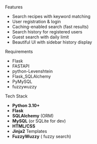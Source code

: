 Features

- Search  recipes with keyword matching
-  User registration & login
-  Caching-enabled search (fast results)
-  Search history for registered users
-  Guest search with daily limit
-  Beautiful UI with sidebar history display

Requirements
- Flask
- FASTAPI
- python-Levenshtein
- Flask_SQLAlchemy
- PyMySQL
- fuzzywuzzy



Tech Stack

- **Python 3.10+**
- **Flask**
- **SQLAlchemy** (ORM)
- **MySQL** (or SQLite for dev)
- **HTML/CSS**
- **Jinja2** Templates
- **FuzzyWuzzy** ( fuzzy search)

